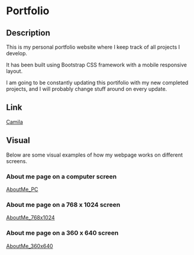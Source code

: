 # Portfolio

## Description

This is my personal portfolio website where I keep track of all projects I develop.

It has been built using Bootstrap CSS framework with a mobile responsive layout.

I am going to be constantly updating this portifolio with my new completed projects, and I will probably change stuff around on every update.

## Link
[Camila](https://mimila-85.github.io/02-css-bootstrap-Homework/)

## Visual

Below are some visual examples of how my webpage works on different screens.

### About me page on a computer screen
[AboutMe_PC](https://github.com/Mimila-85/02-css-bootstrap-Homework/blob/master/assets/images/About_Me_PC.PNG)

### About me page on a 768 x 1024 screen
[AboutMe_768x1024](https://github.com/Mimila-85/02-css-bootstrap-Homework/blob/master/assets/images/About_Me_768.PNG)

### About me page on a 360 x 640 screen
[AboutMe_360x640](https://github.com/Mimila-85/02-css-bootstrap-Homework/blob/master/assets/images/About_Me_360.PNG)